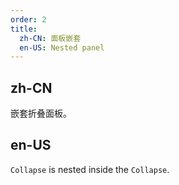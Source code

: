 ```yaml
---
order: 2
title:
  zh-CN: 面板嵌套
  en-US: Nested panel
---
```


## zh-CN

嵌套折叠面板。

## en-US

`Collapse` is nested inside the `Collapse`.
